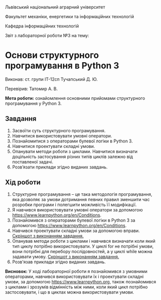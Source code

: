 Львівський національний аграрний університет

Факультет механіки, енергетики та інформаційних технологій

Кафедра інформаційних технологій

Звіт з лабораторної роботи №3
на тему: 

# Основи структурного програмування в Python 3

Виконав: ст. групи ІТ-12сп Тучапський Д. Ю.

Перевірив: Татомир А. В.

**Мета роботи:** ознайомлення основними прийомами структурного програмування у Python 3.

## Завдання
1. Засвоїти суть структурного програмування.
2. Навчитися використовувати умовні оператори.
3. Познайомитися з операторами булевої логіки в Python 3.
4. Навчитися проектувати складні умови.
5. Опанувати методи роботи з циклами. Навчитися визначати доцільність
застосування різних типів циклів залежно від поставленої задачі.
6. Розв’язати приклади згідно виданих завдань.

## Хід роботи
1. Структурне програмування – це така методологія програмування, яка дозволяє за умови дотримання певних правил зменшити час розробки програми і полегшити можливість її модифікації.
2. Я навчився використовувати умовні оператори за допомогою https://www.learnpython.org/en/Conditions.
3. Познайомився з операторами булевої логіки в Python 3 за допомогою https://www.learnpython.org/en/Conditions.
4. Навчився проектувати складні умови за допомогою вправи.
[Скріншот з виконанням завдання.](/1.png)
5. Опанував методи роботи з циклами і навчився визначати коли який тип циклу потрібно використовувати. У циклі for не потрібні умови, вони потрібні для перебору послідовностей, а у циклі while можна задавати умову.
[Скріншот з виконанням завдання.](/2.png)
6. Розв'язав приклади згідно виданих завдань.

**Висновок:** У ході лабораторної роботи я познайомився з умовними операторами, навчився використовувати їх і проектувати складні умови, за допомогою https://www.learnpython.org, також познайомився з циклами і зрозумів відмінність між ними, коли який цикл потрібно застосовувати, і що в циклах можна використовувати умови.